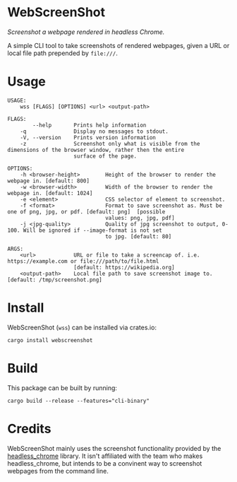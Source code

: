 # WebScreenShot
*Screenshot a webpage rendered in headless Chrome.*

A simple CLI tool to take screenshots of rendered webpages, given a URL or local file path prepended by `file:///`.

# Usage
```
USAGE:
    wss [FLAGS] [OPTIONS] <url> <output-path>

FLAGS:
        --help       Prints help information
    -q               Display no messages to stdout.
    -V, --version    Prints version information
    -z               Screenshot only what is visible from the dimensions of the browser window, rather then the entire
                     surface of the page.

OPTIONS:
    -h <browser-height>        Height of the browser to render the webpage in. [default: 800]
    -w <browser-width>         Width of the browser to render the webpage in. [default: 1024]
    -e <element>               CSS selector of element to screenshot.
    -f <format>                Format to save screenshot as. Must be one of png, jpg, or pdf. [default: png]  [possible
                               values: png, jpg, pdf]
    -j <jpg-quality>           Quality of jpg screenshot to output, 0-100. Will be ignored if --image-format is not set
                               to jpg. [default: 80]

ARGS:
    <url>            URL or file to take a screencap of. i.e. https://example.com or file:///path/to/file.html
                     [default: https://wikipedia.org]
    <output-path>    Local file path to save screenshot image to. [default: /tmp/screenshot.png]
```

# Install
WebScreenShot (`wss`) can be installed via crates.io:
```
cargo install webscreenshot
```

# Build
This package can be built by running:
```
cargo build --release --features="cli-binary"
```

# Credits

WebScreenShot mainly uses the screenshot functionality provided by the [headless_chrome](https://github.com/atroche/rust-headless-chrome/) library. It isn't affiliated with the team who makes headless_chrome, but intends to be a convinent way to screenshot webpages from the command line.
